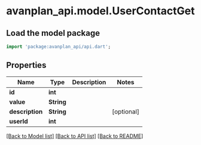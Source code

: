# avanplan_api.model.UserContactGet

## Load the model package
```dart
import 'package:avanplan_api/api.dart';
```

## Properties
Name | Type | Description | Notes
------------ | ------------- | ------------- | -------------
**id** | **int** |  | 
**value** | **String** |  | 
**description** | **String** |  | [optional] 
**userId** | **int** |  | 

[[Back to Model list]](../README.md#documentation-for-models) [[Back to API list]](../README.md#documentation-for-api-endpoints) [[Back to README]](../README.md)


